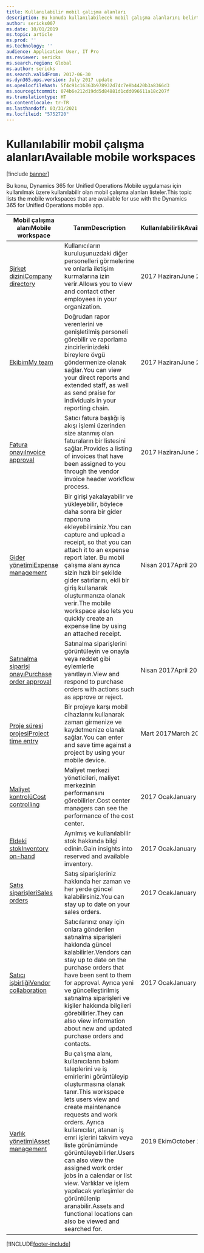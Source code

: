 ```yaml
---
title: Kullanılabilir mobil çalışma alanları
description: Bu konuda kullanılabilecek mobil çalışma alanlarını belirtilmektedir.
author: sericks007
ms.date: 10/01/2019
ms.topic: article
ms.prod: ''
ms.technology: ''
audience: Application User, IT Pro
ms.reviewer: sericks
ms.search.region: Global
ms.author: sericks
ms.search.validFrom: 2017-06-30
ms.dyn365.ops.version: July 2017 update
ms.openlocfilehash: 5f4c91c16363b978932d74c7e8b4420b3a8366d3
ms.sourcegitcommit: 074b6e212d19dd5d84881d1cdd096611a18c207f
ms.translationtype: HT
ms.contentlocale: tr-TR
ms.lasthandoff: 03/31/2021
ms.locfileid: "5752720"
---
```

# <a name="available-mobile-workspaces"></a><span data-ttu-id="c211e-103">Kullanılabilir mobil çalışma alanları</span><span class="sxs-lookup"><span data-stu-id="c211e-103">Available mobile workspaces</span></span>

[!include [banner](../includes/banner.md)]

<span data-ttu-id="c211e-104">Bu konu, Dynamics 365 for Unified Operations Mobile uygulaması için kullanılmak üzere kullanılabilir olan mobil çalışma alanları listeler.</span><span class="sxs-lookup"><span data-stu-id="c211e-104">This topic lists the mobile workspaces that are available for use with the Dynamics 365 for Unified Operations mobile app.</span></span>


| <span data-ttu-id="c211e-105">Mobil çalışma alanı</span><span class="sxs-lookup"><span data-stu-id="c211e-105">Mobile workspace</span></span>     | <span data-ttu-id="c211e-106">Tanım</span><span class="sxs-lookup"><span data-stu-id="c211e-106">Description</span></span>   | <span data-ttu-id="c211e-107">Kullanılabilirlik</span><span class="sxs-lookup"><span data-stu-id="c211e-107">Availability</span></span>   |
|----------------------|---------------|--------------|
|[<span data-ttu-id="c211e-108">Şirket dizini</span><span class="sxs-lookup"><span data-stu-id="c211e-108">Company directory</span></span>](company-directory-mobile-workspace.md)| <span data-ttu-id="c211e-109">Kullanıcıların kuruluşunuzdaki diğer personelleri görmelerine ve onlarla iletişim kurmalarına izin verir.</span><span class="sxs-lookup"><span data-stu-id="c211e-109">Allows you to view and contact other employees in your organization.</span></span>| <span data-ttu-id="c211e-110">2017 Haziran</span><span class="sxs-lookup"><span data-stu-id="c211e-110">June 2017</span></span> |    
|[<span data-ttu-id="c211e-111">Ekibim</span><span class="sxs-lookup"><span data-stu-id="c211e-111">My team</span></span>](manager-self-service-mobile-workspace.md)| <span data-ttu-id="c211e-112">Doğrudan rapor verenlerini ve genişletilmiş personeli görebilir ve raporlama zincirlerinizdeki bireylere övgü göndermenize olanak sağlar.</span><span class="sxs-lookup"><span data-stu-id="c211e-112">You can view your direct reports and extended staff, as well as send praise for individuals in your reporting chain.</span></span>|<span data-ttu-id="c211e-113">2017 Haziran</span><span class="sxs-lookup"><span data-stu-id="c211e-113">June 2017</span></span> |     
|[<span data-ttu-id="c211e-114">Fatura onayı</span><span class="sxs-lookup"><span data-stu-id="c211e-114">Invoice approval</span></span>](invoice-approval-mobile-workspace.md)| <span data-ttu-id="c211e-115">Satıcı fatura başlığı iş akışı işlemi üzerinden size atanmış olan faturaların bir listesini sağlar.</span><span class="sxs-lookup"><span data-stu-id="c211e-115">Provides a listing of invoices that have been assigned to you through the vendor invoice header workflow process.</span></span>| <span data-ttu-id="c211e-116">2017 Haziran</span><span class="sxs-lookup"><span data-stu-id="c211e-116">June 2017</span></span>   |
| [<span data-ttu-id="c211e-117">Gider yönetimi</span><span class="sxs-lookup"><span data-stu-id="c211e-117">Expense management</span></span>](../../../finance/expense-management/expense-management-mobile-workspace.md) | <span data-ttu-id="c211e-118">Bir girişi yakalayabilir ve yükleyebilir, böylece daha sonra bir gider raporuna ekleyebilirsiniz.</span><span class="sxs-lookup"><span data-stu-id="c211e-118">You can capture and upload a receipt, so that you can attach it to an expense report later.</span></span> <span data-ttu-id="c211e-119">Bu mobil çalışma alanı ayrıca sizin hızlı bir şekilde gider satırlarını, ekli bir giriş kullanarak oluşturmanıza olanak verir.</span><span class="sxs-lookup"><span data-stu-id="c211e-119">The mobile workspace also lets you quickly create an expense line by using an attached receipt.</span></span> | <span data-ttu-id="c211e-120">Nisan 2017</span><span class="sxs-lookup"><span data-stu-id="c211e-120">April 2017</span></span> |
| [<span data-ttu-id="c211e-121">Satınalma siparişi onayı</span><span class="sxs-lookup"><span data-stu-id="c211e-121">Purchase order approval</span></span>](../../../supply-chain/procurement/purchase-order-mobile-workspace.md) | <span data-ttu-id="c211e-122">Satınalma siparişlerini görüntüleyin ve onayla veya reddet gibi eylemlerle yanıtlayın.</span><span class="sxs-lookup"><span data-stu-id="c211e-122">View and respond to purchase orders with actions such as approve or reject.</span></span> | <span data-ttu-id="c211e-123">Nisan 2017</span><span class="sxs-lookup"><span data-stu-id="c211e-123">April 2017</span></span> |
| [<span data-ttu-id="c211e-124">Proje süresi projesi</span><span class="sxs-lookup"><span data-stu-id="c211e-124">Project time entry</span></span>](../../../finance/project-management/project-time-entry-mobile-workspace.md) | <span data-ttu-id="c211e-125">Bir projeye karşı mobil cihazlarını kullanarak zaman girmenize ve kaydetmenize olanak sağlar.</span><span class="sxs-lookup"><span data-stu-id="c211e-125">You can enter and save time against a project by using your mobile device.</span></span> | <span data-ttu-id="c211e-126">Mart 2017</span><span class="sxs-lookup"><span data-stu-id="c211e-126">March 2017</span></span> |
| [<span data-ttu-id="c211e-127">Maliyet kontrolü</span><span class="sxs-lookup"><span data-stu-id="c211e-127">Cost controlling</span></span>](../../../finance/cost-accounting/cost-controlling-mobile-workspace.md)     | <span data-ttu-id="c211e-128">Maliyet merkezi yöneticileri, maliyet merkezinin performansını görebilirler.</span><span class="sxs-lookup"><span data-stu-id="c211e-128">Cost center managers can see the performance of the cost center.</span></span>                                                                                               |  <span data-ttu-id="c211e-129">2017 Ocak</span><span class="sxs-lookup"><span data-stu-id="c211e-129">January 2017</span></span>        |
| [<span data-ttu-id="c211e-130">Eldeki stok</span><span class="sxs-lookup"><span data-stu-id="c211e-130">Inventory on-hand</span></span>](../../../supply-chain/inventory/inventory-on-hand-mobile-workspace.md)    | <span data-ttu-id="c211e-131">Ayrılmış ve kullanılabilir stok hakkında bilgi edinin.</span><span class="sxs-lookup"><span data-stu-id="c211e-131">Gain insights into reserved and available inventory.</span></span>                                                                                                    |   <span data-ttu-id="c211e-132">2017 Ocak</span><span class="sxs-lookup"><span data-stu-id="c211e-132">January 2017</span></span>       |
| [<span data-ttu-id="c211e-133">Satış siparişleri</span><span class="sxs-lookup"><span data-stu-id="c211e-133">Sales orders</span></span>](../../../supply-chain/sales-marketing/sales-orders-mobile-workspace.md)         | <span data-ttu-id="c211e-134">Satış siparişleriniz hakkında her zaman ve her yerde güncel kalabilirsiniz.</span><span class="sxs-lookup"><span data-stu-id="c211e-134">You can stay up to date on your sales orders.</span></span>                                                                                                                          |  <span data-ttu-id="c211e-135">2017 Ocak</span><span class="sxs-lookup"><span data-stu-id="c211e-135">January 2017</span></span>                  |
| [<span data-ttu-id="c211e-136">Satıcı işbirliği</span><span class="sxs-lookup"><span data-stu-id="c211e-136">Vendor collaboration</span></span>](../../../supply-chain/procurement/vendor-collaboration-mobile-workspace.md) | <span data-ttu-id="c211e-137">Satıcılarınız onay için onlara gönderilen satınalma siparişleri hakkında güncel kalabilirler.</span><span class="sxs-lookup"><span data-stu-id="c211e-137">Vendors can stay up to date on the purchase orders that have been sent to them for approval.</span></span> <span data-ttu-id="c211e-138">Ayrıca yeni ve güncelleştirilmiş satınalma siparişleri ve kişiler hakkında bilgileri görebilirler.</span><span class="sxs-lookup"><span data-stu-id="c211e-138">They can also view information about new and updated purchase orders and contacts.</span></span> |<span data-ttu-id="c211e-139">2017 Ocak</span><span class="sxs-lookup"><span data-stu-id="c211e-139">January 2017</span></span>    |
| [<span data-ttu-id="c211e-140">Varlık yönetimi</span><span class="sxs-lookup"><span data-stu-id="c211e-140">Asset management</span></span>](../../../supply-chain/asset-management/asset-management-mobile-workspace.md) | <span data-ttu-id="c211e-141">Bu çalışma alanı, kullanıcıların bakım taleplerini ve iş emirlerini görüntüleyip oluşturmasına olanak tanır.</span><span class="sxs-lookup"><span data-stu-id="c211e-141">This workspace lets users view and create maintenance requests and work orders.</span></span> <span data-ttu-id="c211e-142">Ayrıca kullanıcılar, atanan iş emri işlerini takvim veya liste görünümünde görüntüleyebilirler.</span><span class="sxs-lookup"><span data-stu-id="c211e-142">Users can also view the assigned work order jobs in a calendar or list view.</span></span> <span data-ttu-id="c211e-143">Varlıklar ve işlem yapılacak yerleşimler de görüntülenip aranabilir.</span><span class="sxs-lookup"><span data-stu-id="c211e-143">Assets and functional locations can also be viewed and searched for.</span></span> |<span data-ttu-id="c211e-144">2019 Ekim</span><span class="sxs-lookup"><span data-stu-id="c211e-144">October 2019</span></span>    |


[!INCLUDE[footer-include](../../../includes/footer-banner.md)]
